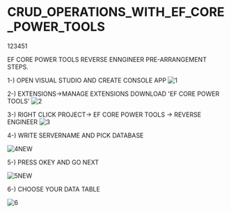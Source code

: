 # CRUD_OPERATIONS_WITH_EF_CORE_POWER_TOOLS
123451

EF CORE POWER TOOLS REVERSE ENNGINEER PRE-ARRANGEMENT STEPS.

1-) OPEN VISUAL STUDIO AND CREATE CONSOLE APP
![1](https://user-images.githubusercontent.com/17457858/137208694-c830c34e-1738-4a86-9f04-58953467c9fe.jpg)


2-) EXTENSIONS->MANAGE EXTENSIONS DOWNLOAD 'EF CORE POWER TOOLS' 
![2](https://user-images.githubusercontent.com/17457858/137209103-a686c32b-3d1f-47da-a0ac-571e7295c093.jpg)


3-) RIGHT CLICK PROJECT-> EF CORE POWER TOOLS -> REVERSE ENGINEER
![3](https://user-images.githubusercontent.com/17457858/137209218-2ac8786b-2f80-43e1-ae30-cef209c1d066.jpg)


4-) WRITE SERVERNAME AND PICK DATABASE

![4NEW](https://user-images.githubusercontent.com/17457858/137210240-cf8bf00b-708d-4094-8a87-fd859b3a9a82.jpg)


5-) PRESS OKEY AND GO NEXT

![5NEW](https://user-images.githubusercontent.com/17457858/137210555-56286c6a-496c-432d-b426-3bbc00038496.jpg)

6-) CHOOSE YOUR DATA TABLE 

![6](https://user-images.githubusercontent.com/17457858/137210567-eccbd426-e549-4a63-b0ff-2496c95dced2.jpg)


